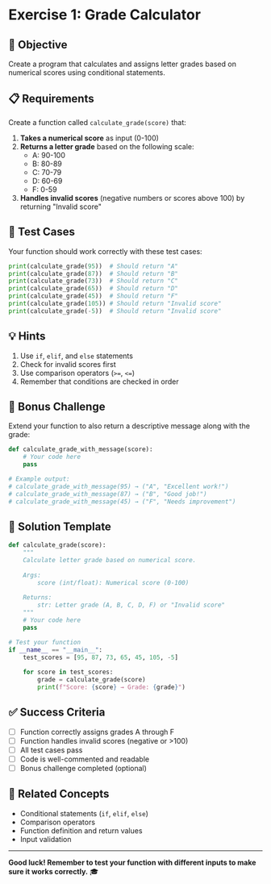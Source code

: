 # Exercise 1: Grade Calculator

## 🎯 Objective
Create a program that calculates and assigns letter grades based on numerical scores using conditional statements.

## 📋 Requirements

Create a function called `calculate_grade(score)` that:

1. **Takes a numerical score** as input (0-100)
2. **Returns a letter grade** based on the following scale:
   - A: 90-100
   - B: 80-89
   - C: 70-79
   - D: 60-69
   - F: 0-59
3. **Handles invalid scores** (negative numbers or scores above 100) by returning "Invalid score"

## 🧪 Test Cases

Your function should work correctly with these test cases:

```python
print(calculate_grade(95))  # Should return "A"
print(calculate_grade(87))  # Should return "B"
print(calculate_grade(73))  # Should return "C"
print(calculate_grade(65))  # Should return "D"
print(calculate_grade(45))  # Should return "F"
print(calculate_grade(105)) # Should return "Invalid score"
print(calculate_grade(-5))  # Should return "Invalid score"
```

## 💡 Hints

1. Use `if`, `elif`, and `else` statements
2. Check for invalid scores first
3. Use comparison operators (`>=`, `<=`)
4. Remember that conditions are checked in order

## 🚀 Bonus Challenge

Extend your function to also return a descriptive message along with the grade:

```python
def calculate_grade_with_message(score):
    # Your code here
    pass

# Example output:
# calculate_grade_with_message(95) → ("A", "Excellent work!")
# calculate_grade_with_message(87) → ("B", "Good job!")
# calculate_grade_with_message(45) → ("F", "Needs improvement")
```

## 📝 Solution Template

```python
def calculate_grade(score):
    """
    Calculate letter grade based on numerical score.
    
    Args:
        score (int/float): Numerical score (0-100)
    
    Returns:
        str: Letter grade (A, B, C, D, F) or "Invalid score"
    """
    # Your code here
    pass

# Test your function
if __name__ == "__main__":
    test_scores = [95, 87, 73, 65, 45, 105, -5]
    
    for score in test_scores:
        grade = calculate_grade(score)
        print(f"Score: {score} → Grade: {grade}")
```

## ✅ Success Criteria

- [ ] Function correctly assigns grades A through F
- [ ] Function handles invalid scores (negative or >100)
- [ ] All test cases pass
- [ ] Code is well-commented and readable
- [ ] Bonus challenge completed (optional)

## 🔗 Related Concepts

- Conditional statements (`if`, `elif`, `else`)
- Comparison operators
- Function definition and return values
- Input validation

---

**Good luck! Remember to test your function with different inputs to make sure it works correctly.** 🎓 